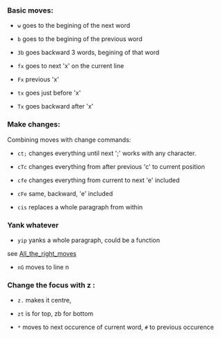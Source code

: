 ### Basic moves:


* `w` goes to the begining of the next word
* `b` goes to the begining of the previous word
* `3b` goes backward 3 words, begining of that word

* `fx` goes to next 'x' on the current line
* `Fx` previous 'x'
* `tx` goes just before 'x'
* `Tx` goes backward after 'x'

### Make changes:
Combining moves with change commands:

* `ct;` changes everything until next ';' works with any character.
* `cTc` changes everything from after previous 'c' to current position
* `cfe` changes everything from current to next 'e' included
* `cFe` same, backward, 'e' included

* `cis` replaces a whole paragraph from within


### Yank whatever 

* `yip` yanks a whole paragraph, could be a function 

see [All_the_right_moves](http://vim.wikia.com/wiki/All_the_right_moves)

* `nG` moves to line n

### Change the focus with z :
* `z.` makes it centre,
* `zt` is for top, zb for bottom

* `*` moves to next occurence of current word, `#` to previous occurence
